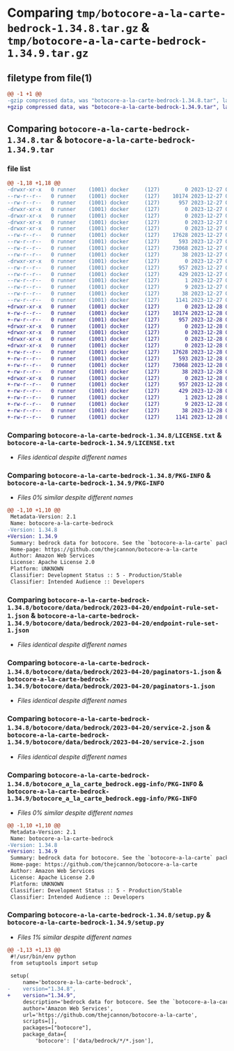 # Comparing `tmp/botocore-a-la-carte-bedrock-1.34.8.tar.gz` & `tmp/botocore-a-la-carte-bedrock-1.34.9.tar.gz`

## filetype from file(1)

```diff
@@ -1 +1 @@
-gzip compressed data, was "botocore-a-la-carte-bedrock-1.34.8.tar", last modified: Wed Dec 27 01:06:36 2023, max compression
+gzip compressed data, was "botocore-a-la-carte-bedrock-1.34.9.tar", last modified: Thu Dec 28 01:06:37 2023, max compression
```

## Comparing `botocore-a-la-carte-bedrock-1.34.8.tar` & `botocore-a-la-carte-bedrock-1.34.9.tar`

### file list

```diff
@@ -1,18 +1,18 @@
-drwxr-xr-x   0 runner    (1001) docker     (127)        0 2023-12-27 01:06:36.079302 botocore-a-la-carte-bedrock-1.34.8/
--rw-r--r--   0 runner    (1001) docker     (127)    10174 2023-12-27 01:06:35.000000 botocore-a-la-carte-bedrock-1.34.8/LICENSE.txt
--rw-r--r--   0 runner    (1001) docker     (127)      957 2023-12-27 01:06:36.079302 botocore-a-la-carte-bedrock-1.34.8/PKG-INFO
-drwxr-xr-x   0 runner    (1001) docker     (127)        0 2023-12-27 01:06:36.075302 botocore-a-la-carte-bedrock-1.34.8/botocore/
-drwxr-xr-x   0 runner    (1001) docker     (127)        0 2023-12-27 01:06:36.075302 botocore-a-la-carte-bedrock-1.34.8/botocore/data/
-drwxr-xr-x   0 runner    (1001) docker     (127)        0 2023-12-27 01:06:36.075302 botocore-a-la-carte-bedrock-1.34.8/botocore/data/bedrock/
-drwxr-xr-x   0 runner    (1001) docker     (127)        0 2023-12-27 01:06:36.075302 botocore-a-la-carte-bedrock-1.34.8/botocore/data/bedrock/2023-04-20/
--rw-r--r--   0 runner    (1001) docker     (127)    17628 2023-12-27 01:06:28.000000 botocore-a-la-carte-bedrock-1.34.8/botocore/data/bedrock/2023-04-20/endpoint-rule-set-1.json
--rw-r--r--   0 runner    (1001) docker     (127)      593 2023-12-27 01:06:28.000000 botocore-a-la-carte-bedrock-1.34.8/botocore/data/bedrock/2023-04-20/paginators-1.json
--rw-r--r--   0 runner    (1001) docker     (127)    73068 2023-12-27 01:06:28.000000 botocore-a-la-carte-bedrock-1.34.8/botocore/data/bedrock/2023-04-20/service-2.json
--rw-r--r--   0 runner    (1001) docker     (127)       38 2023-12-27 01:06:28.000000 botocore-a-la-carte-bedrock-1.34.8/botocore/data/bedrock/2023-04-20/waiters-2.json
-drwxr-xr-x   0 runner    (1001) docker     (127)        0 2023-12-27 01:06:36.079302 botocore-a-la-carte-bedrock-1.34.8/botocore_a_la_carte_bedrock.egg-info/
--rw-r--r--   0 runner    (1001) docker     (127)      957 2023-12-27 01:06:36.000000 botocore-a-la-carte-bedrock-1.34.8/botocore_a_la_carte_bedrock.egg-info/PKG-INFO
--rw-r--r--   0 runner    (1001) docker     (127)      429 2023-12-27 01:06:36.000000 botocore-a-la-carte-bedrock-1.34.8/botocore_a_la_carte_bedrock.egg-info/SOURCES.txt
--rw-r--r--   0 runner    (1001) docker     (127)        1 2023-12-27 01:06:36.000000 botocore-a-la-carte-bedrock-1.34.8/botocore_a_la_carte_bedrock.egg-info/dependency_links.txt
--rw-r--r--   0 runner    (1001) docker     (127)        9 2023-12-27 01:06:36.000000 botocore-a-la-carte-bedrock-1.34.8/botocore_a_la_carte_bedrock.egg-info/top_level.txt
--rw-r--r--   0 runner    (1001) docker     (127)       38 2023-12-27 01:06:36.079302 botocore-a-la-carte-bedrock-1.34.8/setup.cfg
--rw-r--r--   0 runner    (1001) docker     (127)     1141 2023-12-27 01:06:35.000000 botocore-a-la-carte-bedrock-1.34.8/setup.py
+drwxr-xr-x   0 runner    (1001) docker     (127)        0 2023-12-28 01:06:37.530246 botocore-a-la-carte-bedrock-1.34.9/
+-rw-r--r--   0 runner    (1001) docker     (127)    10174 2023-12-28 01:06:37.000000 botocore-a-la-carte-bedrock-1.34.9/LICENSE.txt
+-rw-r--r--   0 runner    (1001) docker     (127)      957 2023-12-28 01:06:37.530246 botocore-a-la-carte-bedrock-1.34.9/PKG-INFO
+drwxr-xr-x   0 runner    (1001) docker     (127)        0 2023-12-28 01:06:37.526246 botocore-a-la-carte-bedrock-1.34.9/botocore/
+drwxr-xr-x   0 runner    (1001) docker     (127)        0 2023-12-28 01:06:37.526246 botocore-a-la-carte-bedrock-1.34.9/botocore/data/
+drwxr-xr-x   0 runner    (1001) docker     (127)        0 2023-12-28 01:06:37.526246 botocore-a-la-carte-bedrock-1.34.9/botocore/data/bedrock/
+drwxr-xr-x   0 runner    (1001) docker     (127)        0 2023-12-28 01:06:37.530246 botocore-a-la-carte-bedrock-1.34.9/botocore/data/bedrock/2023-04-20/
+-rw-r--r--   0 runner    (1001) docker     (127)    17628 2023-12-28 01:06:26.000000 botocore-a-la-carte-bedrock-1.34.9/botocore/data/bedrock/2023-04-20/endpoint-rule-set-1.json
+-rw-r--r--   0 runner    (1001) docker     (127)      593 2023-12-28 01:06:26.000000 botocore-a-la-carte-bedrock-1.34.9/botocore/data/bedrock/2023-04-20/paginators-1.json
+-rw-r--r--   0 runner    (1001) docker     (127)    73068 2023-12-28 01:06:26.000000 botocore-a-la-carte-bedrock-1.34.9/botocore/data/bedrock/2023-04-20/service-2.json
+-rw-r--r--   0 runner    (1001) docker     (127)       38 2023-12-28 01:06:26.000000 botocore-a-la-carte-bedrock-1.34.9/botocore/data/bedrock/2023-04-20/waiters-2.json
+drwxr-xr-x   0 runner    (1001) docker     (127)        0 2023-12-28 01:06:37.530246 botocore-a-la-carte-bedrock-1.34.9/botocore_a_la_carte_bedrock.egg-info/
+-rw-r--r--   0 runner    (1001) docker     (127)      957 2023-12-28 01:06:37.000000 botocore-a-la-carte-bedrock-1.34.9/botocore_a_la_carte_bedrock.egg-info/PKG-INFO
+-rw-r--r--   0 runner    (1001) docker     (127)      429 2023-12-28 01:06:37.000000 botocore-a-la-carte-bedrock-1.34.9/botocore_a_la_carte_bedrock.egg-info/SOURCES.txt
+-rw-r--r--   0 runner    (1001) docker     (127)        1 2023-12-28 01:06:37.000000 botocore-a-la-carte-bedrock-1.34.9/botocore_a_la_carte_bedrock.egg-info/dependency_links.txt
+-rw-r--r--   0 runner    (1001) docker     (127)        9 2023-12-28 01:06:37.000000 botocore-a-la-carte-bedrock-1.34.9/botocore_a_la_carte_bedrock.egg-info/top_level.txt
+-rw-r--r--   0 runner    (1001) docker     (127)       38 2023-12-28 01:06:37.530246 botocore-a-la-carte-bedrock-1.34.9/setup.cfg
+-rw-r--r--   0 runner    (1001) docker     (127)     1141 2023-12-28 01:06:37.000000 botocore-a-la-carte-bedrock-1.34.9/setup.py
```

### Comparing `botocore-a-la-carte-bedrock-1.34.8/LICENSE.txt` & `botocore-a-la-carte-bedrock-1.34.9/LICENSE.txt`

 * *Files identical despite different names*

### Comparing `botocore-a-la-carte-bedrock-1.34.8/PKG-INFO` & `botocore-a-la-carte-bedrock-1.34.9/PKG-INFO`

 * *Files 0% similar despite different names*

```diff
@@ -1,10 +1,10 @@
 Metadata-Version: 2.1
 Name: botocore-a-la-carte-bedrock
-Version: 1.34.8
+Version: 1.34.9
 Summary: bedrock data for botocore. See the `botocore-a-la-carte` package for more info.
 Home-page: https://github.com/thejcannon/botocore-a-la-carte
 Author: Amazon Web Services
 License: Apache License 2.0
 Platform: UNKNOWN
 Classifier: Development Status :: 5 - Production/Stable
 Classifier: Intended Audience :: Developers
```

### Comparing `botocore-a-la-carte-bedrock-1.34.8/botocore/data/bedrock/2023-04-20/endpoint-rule-set-1.json` & `botocore-a-la-carte-bedrock-1.34.9/botocore/data/bedrock/2023-04-20/endpoint-rule-set-1.json`

 * *Files identical despite different names*

### Comparing `botocore-a-la-carte-bedrock-1.34.8/botocore/data/bedrock/2023-04-20/paginators-1.json` & `botocore-a-la-carte-bedrock-1.34.9/botocore/data/bedrock/2023-04-20/paginators-1.json`

 * *Files identical despite different names*

### Comparing `botocore-a-la-carte-bedrock-1.34.8/botocore/data/bedrock/2023-04-20/service-2.json` & `botocore-a-la-carte-bedrock-1.34.9/botocore/data/bedrock/2023-04-20/service-2.json`

 * *Files identical despite different names*

### Comparing `botocore-a-la-carte-bedrock-1.34.8/botocore_a_la_carte_bedrock.egg-info/PKG-INFO` & `botocore-a-la-carte-bedrock-1.34.9/botocore_a_la_carte_bedrock.egg-info/PKG-INFO`

 * *Files 0% similar despite different names*

```diff
@@ -1,10 +1,10 @@
 Metadata-Version: 2.1
 Name: botocore-a-la-carte-bedrock
-Version: 1.34.8
+Version: 1.34.9
 Summary: bedrock data for botocore. See the `botocore-a-la-carte` package for more info.
 Home-page: https://github.com/thejcannon/botocore-a-la-carte
 Author: Amazon Web Services
 License: Apache License 2.0
 Platform: UNKNOWN
 Classifier: Development Status :: 5 - Production/Stable
 Classifier: Intended Audience :: Developers
```

### Comparing `botocore-a-la-carte-bedrock-1.34.8/setup.py` & `botocore-a-la-carte-bedrock-1.34.9/setup.py`

 * *Files 1% similar despite different names*

```diff
@@ -1,13 +1,13 @@
 #!/usr/bin/env python
 from setuptools import setup
 
 setup(
     name='botocore-a-la-carte-bedrock',
-    version="1.34.8",
+    version="1.34.9",
     description='bedrock data for botocore. See the `botocore-a-la-carte` package for more info.',
     author='Amazon Web Services',
     url='https://github.com/thejcannon/botocore-a-la-carte',
     scripts=[],
     packages=["botocore"],
     package_data={
         'botocore': ['data/bedrock/*/*.json'],
```

